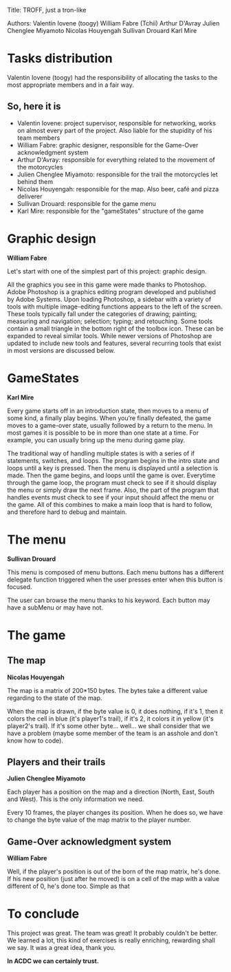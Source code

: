 Title:
TROFF, just a tron-like

Authors:
Valentin Iovene (toogy)
William Fabre (Tchii)
Arthur D'Avray
Julien Chenglee Miyamoto
Nicolas Houyengah
Sullivan Drouard
Karl Mire

# Tasks distribution

Valentin Iovene (toogy) had the responsibility of allocating the tasks to the most appropriate members and in a fair way.

## So, here it is

* Valentin Iovene: project supervisor, responsible for networking, works on almost every part of the project. Also liable for the stupidity of his team members
* William Fabre: graphic designer, responsible for the Game-Over acknowledgment system
* Arthur D'Avray: responsible for everything related to the movement of the motorcycles
* Julien Chenglee Miyamoto: responsible for the trail the motorcycles let behind them
* Nicolas Houyengah: responsible for the map. Also beer, café and pizza deliverer
* Sullivan Drouard: responsible for the game menu
* Karl Mire: responsible for the "gameStates" structure of the game

# Graphic design

**William Fabre**

Let's start with one of the simplest part of this project: graphic design.

All the graphics you see in this game were made thanks to Photoshop. Adobe Photoshop is a graphics editing program developed and published by Adobe Systems. Upon loading Photoshop, a sidebar with a variety of tools with multiple image-editing functions appears to the left of the screen. These tools typically fall under the categories of drawing; painting; measuring and navigation; selection; typing; and retouching. Some tools contain a small triangle in the bottom right of the toolbox icon. These can be expanded to reveal similar tools. While newer versions of Photoshop are updated to include new tools and features, several recurring tools that exist in most versions are discussed below.

# GameStates

**Karl Mire**

Every game starts off in an introduction state, then moves to a menu of some kind, a finally play begins. When you’re finally defeated, the game moves to a game-over state, usually followed by a return to the menu. In most games it is possible to be in more than one state at a time. For example, you can usually bring up the menu during game play.

The traditional way of handling multiple states is with a series of if statements, switches, and loops. The program begins in the intro state and loops until a key is pressed. Then the menu is displayed until a selection is made. Then the game begins, and loops until the game is over. Everytime through the game loop, the program must check to see if it should display the menu or simply draw the next frame. Also, the part of the program that handles events must check to see if your input should affect the menu or the game. All of this combines to make a main loop that is hard to follow, and therefore hard to debug and maintain.

# The menu

**Sullivan Drouard**

This menu is composed of menu buttons. Each menu buttons has a different delegate function triggered when the user presses enter when this button is focused.

The user can browse the menu thanks to his keyword. Each button may have a subMenu or may have not.

# The game

## The map

**Nicolas Houyengah**

The map is a matrix of 200*150 bytes. The bytes take a different value regarding to the state of the map.

When the map is drawn, if the byte value is 0, it does nothing, if it's 1, then it colors the cell in blue (it's player1's trail), if it's 2, it colors it in yellow (it's player2's trail). If it's some other byte... well... we shall consider that we have a problem (maybe some member of the team is an asshole and don't know how to code).

## Players and their trails

**Julien Chenglee Miyamoto**

Each player has a position on the map and a direction (North, East, South and West). This is the only information we need.

Every 10 frames, the player changes its position. When he does so, we have to change the byte value of the map matrix to the player number.

## Game-Over acknowledgment system

**William Fabre**

Well, if the player's position is out of the born of the map matrix, he's done. If his new position (just after he moved) is on a cell of the map with a value different of 0, he's done too. Simple as that

# To conclude

This project was great. The team was great! It probably couldn't be better. We learned a lot, this kind of exercises is really enriching, rewarding shall we say. It was a great idea, thank you.

**In ACDC we can certainly trust.**